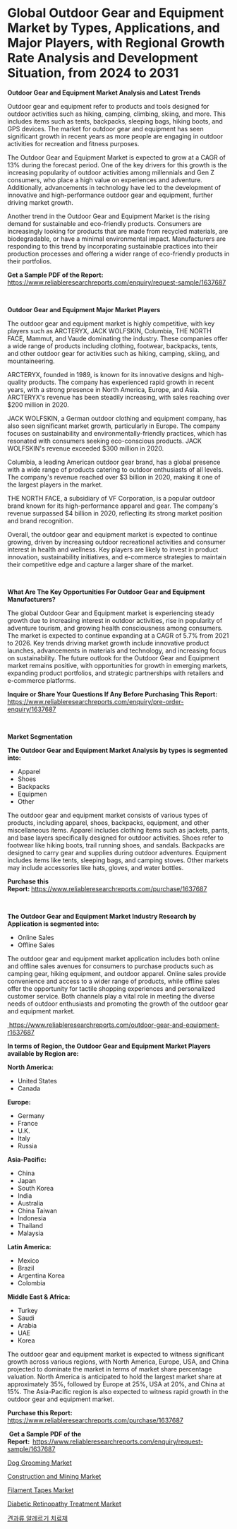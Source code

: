 <p><h1>Global Outdoor Gear and Equipment Market by Types, Applications, and Major Players, with Regional Growth Rate Analysis and Development Situation, from 2024 to 2031</h1></p><p><strong>Outdoor Gear and Equipment Market Analysis and Latest Trends</strong></p>
<p><p>Outdoor gear and equipment refer to products and tools designed for outdoor activities such as hiking, camping, climbing, skiing, and more. This includes items such as tents, backpacks, sleeping bags, hiking boots, and GPS devices. The market for outdoor gear and equipment has seen significant growth in recent years as more people are engaging in outdoor activities for recreation and fitness purposes.</p><p>The Outdoor Gear and Equipment Market is expected to grow at a CAGR of 13% during the forecast period. One of the key drivers for this growth is the increasing popularity of outdoor activities among millennials and Gen Z consumers, who place a high value on experiences and adventure. Additionally, advancements in technology have led to the development of innovative and high-performance outdoor gear and equipment, further driving market growth.</p><p>Another trend in the Outdoor Gear and Equipment Market is the rising demand for sustainable and eco-friendly products. Consumers are increasingly looking for products that are made from recycled materials, are biodegradable, or have a minimal environmental impact. Manufacturers are responding to this trend by incorporating sustainable practices into their production processes and offering a wider range of eco-friendly products in their portfolios.</p></p>
<p><strong>Get a Sample PDF of the Report:&nbsp;</strong> <a href="https://www.reliableresearchreports.com/enquiry/request-sample/1637687">https://www.reliableresearchreports.com/enquiry/request-sample/1637687</a></p>
<p>&nbsp;</p>
<p><strong>Outdoor Gear and Equipment Major Market Players</strong></p>
<p><p>The outdoor gear and equipment market is highly competitive, with key players such as ARCTERYX, JACK WOLFSKIN, Columbia, THE NORTH FACE, Mammut, and Vaude dominating the industry. These companies offer a wide range of products including clothing, footwear, backpacks, tents, and other outdoor gear for activities such as hiking, camping, skiing, and mountaineering.</p><p>ARCTERYX, founded in 1989, is known for its innovative designs and high-quality products. The company has experienced rapid growth in recent years, with a strong presence in North America, Europe, and Asia. ARCTERYX's revenue has been steadily increasing, with sales reaching over $200 million in 2020.</p><p>JACK WOLFSKIN, a German outdoor clothing and equipment company, has also seen significant market growth, particularly in Europe. The company focuses on sustainability and environmentally-friendly practices, which has resonated with consumers seeking eco-conscious products. JACK WOLFSKIN's revenue exceeded $300 million in 2020.</p><p>Columbia, a leading American outdoor gear brand, has a global presence with a wide range of products catering to outdoor enthusiasts of all levels. The company's revenue reached over $3 billion in 2020, making it one of the largest players in the market.</p><p>THE NORTH FACE, a subsidiary of VF Corporation, is a popular outdoor brand known for its high-performance apparel and gear. The company's revenue surpassed $4 billion in 2020, reflecting its strong market position and brand recognition.</p><p>Overall, the outdoor gear and equipment market is expected to continue growing, driven by increasing outdoor recreational activities and consumer interest in health and wellness. Key players are likely to invest in product innovation, sustainability initiatives, and e-commerce strategies to maintain their competitive edge and capture a larger share of the market.</p></p>
<p>&nbsp;</p>
<p><strong>What Are The Key Opportunities For Outdoor Gear and Equipment Manufacturers?</strong></p>
<p><p>The global Outdoor Gear and Equipment market is experiencing steady growth due to increasing interest in outdoor activities, rise in popularity of adventure tourism, and growing health consciousness among consumers. The market is expected to continue expanding at a CAGR of 5.7% from 2021 to 2026. Key trends driving market growth include innovative product launches, advancements in materials and technology, and increasing focus on sustainability. The future outlook for the Outdoor Gear and Equipment market remains positive, with opportunities for growth in emerging markets, expanding product portfolios, and strategic partnerships with retailers and e-commerce platforms.</p></p>
<p><strong>Inquire or Share Your Questions If Any Before Purchasing This Report:</strong> <a href="https://www.reliableresearchreports.com/enquiry/pre-order-enquiry/1637687">https://www.reliableresearchreports.com/enquiry/pre-order-enquiry/1637687</a></p>
<p>&nbsp;</p>
<p><strong>Market Segmentation</strong></p>
<p><strong>The Outdoor Gear and Equipment Market Analysis by types is segmented into:</strong></p>
<p><ul><li>Apparel</li><li>Shoes</li><li>Backpacks</li><li>Equipmen</li><li>Other</li></ul></p>
<p><p>The outdoor gear and equipment market consists of various types of products, including apparel, shoes, backpacks, equipment, and other miscellaneous items. Apparel includes clothing items such as jackets, pants, and base layers specifically designed for outdoor activities. Shoes refer to footwear like hiking boots, trail running shoes, and sandals. Backpacks are designed to carry gear and supplies during outdoor adventures. Equipment includes items like tents, sleeping bags, and camping stoves. Other markets may include accessories like hats, gloves, and water bottles.</p></p>
<p><strong>Purchase this Report:&nbsp;</strong><a href="https://www.reliableresearchreports.com/purchase/1637687">https://www.reliableresearchreports.com/purchase/1637687</a></p>
<p>&nbsp;</p>
<p><strong>The Outdoor Gear and Equipment Market Industry Research by Application is segmented into:</strong></p>
<p><ul><li>Online Sales</li><li>Offline Sales</li></ul></p>
<p><p>The outdoor gear and equipment market application includes both online and offline sales avenues for consumers to purchase products such as camping gear, hiking equipment, and outdoor apparel. Online sales provide convenience and access to a wider range of products, while offline sales offer the opportunity for tactile shopping experiences and personalized customer service. Both channels play a vital role in meeting the diverse needs of outdoor enthusiasts and promoting the growth of the outdoor gear and equipment market.</p></p>
<p><a href="https://www.reliableresearchreports.com/outdoor-gear-and-equipment-r1637687">&nbsp;https://www.reliableresearchreports.com/outdoor-gear-and-equipment-r1637687</a></p>
<p><strong>In terms of Region, the Outdoor Gear and Equipment Market Players available by Region are:</strong></p>
<p>
    <p> <strong> North America: </strong>
        <ul>
            <li>United States</li>
            <li>Canada</li>
        </ul>
        </p> 
    <p> <strong> Europe: </strong>
        <ul>
            <li>Germany</li>
            <li>France</li>
            <li>U.K.</li>
            <li>Italy</li>
            <li>Russia</li>
        </ul>
        </p> 
    <p> <strong> Asia-Pacific: </strong>
        <ul>
            <li>China</li>
            <li>Japan</li>
            <li>South Korea</li>
            <li>India</li>
            <li>Australia</li>
            <li>China Taiwan</li>
            <li>Indonesia</li>
            <li>Thailand</li>
            <li>Malaysia</li>
        </ul>
        </p> 
    <p> <strong> Latin America: </strong>
        <ul>
            <li>Mexico</li>
            <li>Brazil</li>
            <li>Argentina Korea</li>
            <li>Colombia</li>
        </ul>
        </p> 
    <p> <strong> Middle East & Africa: </strong>
        <ul>
            <li>Turkey</li>
            <li>Saudi</li>
            <li>Arabia</li>
            <li>UAE</li>
            <li>Korea</li>
        </ul>
    </p>
    </p>
<p><p>The outdoor gear and equipment market is expected to witness significant growth across various regions, with North America, Europe, USA, and China projected to dominate the market in terms of market share percentage valuation. North America is anticipated to hold the largest market share at approximately 35%, followed by Europe at 25%, USA at 20%, and China at 15%. The Asia-Pacific region is also expected to witness rapid growth in the outdoor gear and equipment market.</p></p>
<p><strong>Purchase this Report: </strong><a href="https://www.reliableresearchreports.com/purchase/1637687">https://www.reliableresearchreports.com/purchase/1637687</a></p>
<p>&nbsp;<strong>Get a Sample PDF of the Report:&nbsp;&nbsp;</strong><a href="https://www.reliableresearchreports.com/enquiry/request-sample/1637687">https://www.reliableresearchreports.com/enquiry/request-sample/1637687</a></p>
<p><strong></strong></p>
<p><p><a href="https://www.linkedin.com/pulse/dog-grooming-market-size-share-trends-analysis-report-product-1yope?trackingId=rQZGWqfeTbGPRzL%2BSAWMLQ%3D%3D">Dog Grooming Market</a></p><p><a href="https://github.com/maesanjaya8/Market-Research-Report-List-1/blob/main/construction-and-mining-market.md">Construction and Mining Market</a></p><p><a href="https://www.linkedin.com/pulse/market-forecast-global-filament-tapes-trends-impact-analysis-2024-k981e?trackingId=5om1PWNbRTyjzoQhRs3cMA%3D%3D">Filament Tapes Market</a></p><p><a href="https://github.com/sowravmitra0/Market-Research-Report-List-1/blob/main/diabetic-retinopathy-treatment-market.md">Diabetic Retinopathy Treatment Market</a></p><p><a href="https://github.com/nigaleamar09/Market-Research-Report-List-2/blob/main/825525180766.md">견과류 알레르기 치료제</a></p></p>
